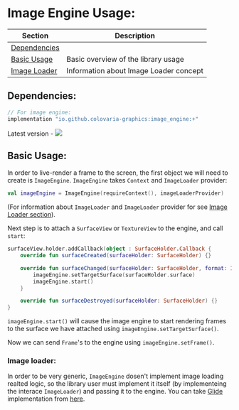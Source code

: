 # Image Engine Usage:
| Section | Description |
|--|--|
| [Dependencies](https://github.com/Colovaria-Graphics/Colovaria-Android/edit/main/image_engine/README.md#dependencies) |  |
| [Basic Usage](https://github.com/Colovaria-Graphics/Colovaria-Android/edit/main/image_engine/README.md#basic-usage) | Basic overview of the library usage |
| [Image Loader](https://github.com/Colovaria-Graphics/Colovaria-Android/edit/main/image_engine/README.md#image-loader) | Information about Image Loader concept |


## Dependencies:
```kotlin
// For image engine:
implementation "io.github.colovaria-graphics:image_engine:+"
```

Latest version - [![][image_engine_badge img]][image_engine_badge]

## Basic Usage:
In order to live-render a frame to the screen, the first object we will need to create is `ImageEngine`.
`ImageEngine` takes `Context` and `ImageLoader` provider:
```kotlin
val imageEngine = ImageEngine(requireContext(), imageLoaderProvider)
```
(For information about `ImageLoader` and `ImageLoader` provider for see [Image Loader section](https://github.com/Colovaria-Graphics/Colovaria-Android/edit/main/image_engine/README.md#image-loader)).

Next step is to attach a `SurfaceView` or `TextureView` to the engine, and call `start`:
```kotlin
surfaceView.holder.addCallback(object : SurfaceHolder.Callback {
    override fun surfaceCreated(surfaceHolder: SurfaceHolder) {}

    override fun surfaceChanged(surfaceHolder: SurfaceHolder, format: Int, width: Int, height: Int) {
        imageEngine.setTargetSurface(surfaceHolder.surface)
        imageEngine.start()
    }

    override fun surfaceDestroyed(surfaceHolder: SurfaceHolder) {}
}
```

`imageEngine.start()` will cause the image engine to start rendering frames to the surface we have attached using `imageEngine.setTargetSurface()`.


Now we can send `Frame`'s to the engine using `imageEngine.setFrame()`.


### Image loader:
In order to be very generic, `ImageEngine` dosen't implement image loading realted logic, so the library user must implement it itself (by implementeing the interace `ImageLoader`) and passing it to the engine.
You can take [Glide](https://github.com/bumptech/glide) implementation from [here](https://github.com/Colovaria-Graphics/Colovaria-Android/tree/main/image_engine/smaples/glide_image_loader).

[image_engine_badge]:https://search.maven.org/artifact/io.github.colovaria-graphics/image_engine  
[image_engine_badge img]:https://img.shields.io/maven-central/v/io.github.colovaria-graphics/image_engine.svg?label=
